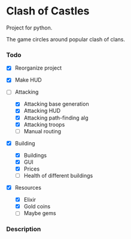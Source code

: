 # Clash of Castles

Project for python.

The game circles around popular clash of clans.

### Todo
- [X] Reorganize project

- [X] Make HUD

- [ ] Attacking
    - [X] Attacking base generation 
    - [X] Attacking HUD
    - [X] Attacking path-finding alg
    - [X] Attacking troops
    - [ ] Manual routing
    
- [X] Building
    - [X] Buildings
    - [X] GUI
    - [x] Prices
    - [ ] Health of different buildings
    
- [x] Resources
    - [x] Elixir
    - [x] Gold coins  
    - [ ] Maybe gems

### Description

